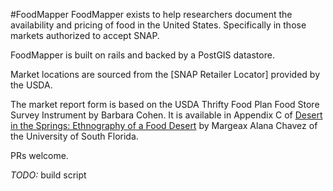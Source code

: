 #FoodMapper
FoodMapper exists to help researchers document the availability and pricing of food in the United States. Specifically in those markets authorized to accept SNAP.

FoodMapper is built on rails and backed by a PostGIS datastore.

Market locations are sourced from the [SNAP Retailer Locator] provided by the USDA.

The market report form is based on the USDA Thrifty Food Plan Food Store Survey Instrument by Barbara Cohen. It is  available in Appendix C of [Desert in the Springs: Ethnography of a Food Desert](http://scholarcommons.usf.edu/cgi/viewcontent.cgi?article=6003&context=etd) by Margeax Alana Chavez of the University of South Florida.

PRs welcome.


*TODO:*
build script
